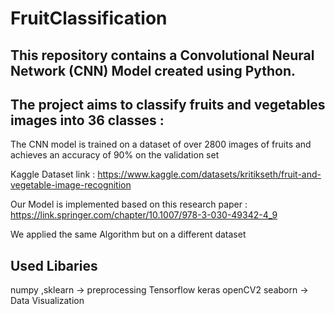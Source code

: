 # FruitClassification
## This repository contains a Convolutional Neural Network (CNN) Model created using Python.
## The project aims to classify fruits and vegetables images into 36 classes :
The CNN model is trained on a dataset of over 2800 images of fruits and achieves an accuracy of 90% on the validation set

Kaggle Dataset link : https://www.kaggle.com/datasets/kritikseth/fruit-and-vegetable-image-recognition

Our Model is implemented based on this research paper : https://link.springer.com/chapter/10.1007/978-3-030-49342-4_9 

We applied the same Algorithm but on a different dataset

## Used Libaries 
numpy ,sklearn -> preprocessing 
Tensorflow keras openCV2
seaborn -> Data Visualization 

